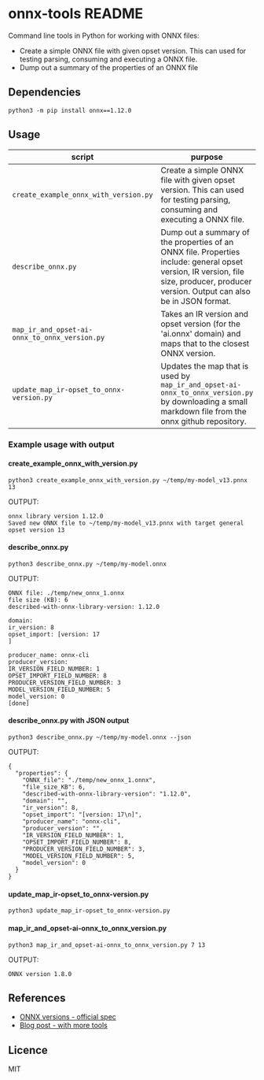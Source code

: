 # onnx-tools README

Command line tools in Python for working with ONNX files:

- Create a simple ONNX file with given opset version. This can used for testing parsing, consuming and executing a ONNX file.
- Dump out a summary of the properties of an ONNX file

## Dependencies

`python3 -m pip install onnx==1.12.0`

## Usage

| script | purpose | usage |
|---|---|---|
| `create_example_onnx_with_version.py` | Create a simple ONNX file with given opset version. This can used for testing parsing, consuming and executing a ONNX file. | `python3 create_example_onnx_with_version.py <output file path> <general opset version>` |
| `describe_onnx.py` | Dump out a summary of the properties of an ONNX file. Properties include: general opset version, IR version, file size, producer, producer version. Output can also be in JSON format. | `python3 describe_onnx.py <onnx file path> [--json]` |
| `map_ir_and_opset-ai-onnx_to_onnx_version.py` | Takes an IR version and opset version (for the 'ai.onnx' domain) and maps that to the closest ONNX version. | `python3 map_ir_and_opset-ai-onnx_to_onnx_version <IR version> <opset version>` |
| `update_map_ir-opset_to_onnx-version.py` | Updates the map that is used by `map_ir_and_opset-ai-onnx_to_onnx_version.py` by downloading a small markdown file from the onnx github repository. | `python3 update_map_ir-opset_to_onnx-version.py` |

### Example usage with output

#### create_example_onnx_with_version.py

```
python3 create_example_onnx_with_version.py ~/temp/my-model_v13.pnnx 13
```

OUTPUT:
```
onnx library version 1.12.0
Saved new ONNX file to ~/temp/my-model_v13.pnnx with target general opset version 13
```

#### describe_onnx.py

```
python3 describe_onnx.py ~/temp/my-model.onnx
```

OUTPUT:
```
ONNX file: ./temp/new_onnx_1.onnx
file size (KB): 6
described-with-onnx-library-version: 1.12.0

domain: 
ir_version: 8
opset_import: [version: 17
]

producer_name: onnx-cli
producer_version: 
IR_VERSION_FIELD_NUMBER: 1
OPSET_IMPORT_FIELD_NUMBER: 8
PRODUCER_VERSION_FIELD_NUMBER: 3
MODEL_VERSION_FIELD_NUMBER: 5
model_version: 0
[done]
 ```


#### describe_onnx.py with JSON output

```
python3 describe_onnx.py ~/temp/my-model.onnx --json
```

OUTPUT:
```
{
  "properties": {
    "ONNX_file": "./temp/new_onnx_1.onnx",
    "file_size_KB": 6,
    "described-with-onnx-library-version": "1.12.0",
    "domain": "",
    "ir_version": 8,
    "opset_import": "[version: 17\n]",
    "producer_name": "onnx-cli",
    "producer_version": "",
    "IR_VERSION_FIELD_NUMBER": 1,
    "OPSET_IMPORT_FIELD_NUMBER": 8,
    "PRODUCER_VERSION_FIELD_NUMBER": 3,
    "MODEL_VERSION_FIELD_NUMBER": 5,
    "model_version": 0
  }
}
```

#### update_map_ir-opset_to_onnx-version.py

```
python3 update_map_ir-opset_to_onnx-version.py
```

#### map_ir_and_opset-ai-onnx_to_onnx_version.py

```
python3 map_ir_and_opset-ai-onnx_to_onnx_version.py 7 13
```

OUTPUT:
```
ONNX version 1.8.0
```

## References

- [ONNX versions - official spec](https://github.com/onnx/onnx/blob/main/docs/Versioning.md)
- [Blog post - with more tools](https://antipatterns.blogspot.com/2022/11/versions-and-properties-of-onnx-machine.html)

## Licence

MIT
